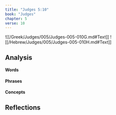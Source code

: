 ```yaml
---
title: "Judges 5:10"
book: "Judges"
chapter: 5
verse: 10
---
```

![[/Greek/Judges/005/Judges-005-010G.md#Text]]
![[/Hebrew/Judges/005/Judges-005-010H.md#Text]]

## Analysis

#### Words

#### Phrases

#### Concepts

## Reflections
